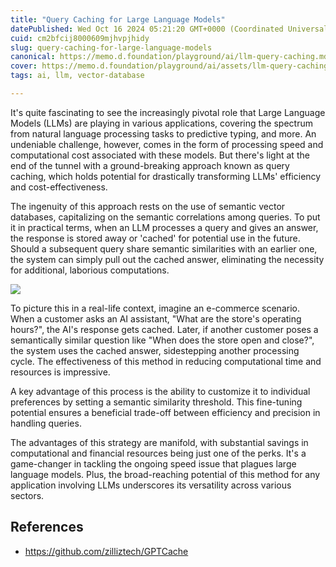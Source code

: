 ```yaml
---
title: "Query Caching for Large Language Models"
datePublished: Wed Oct 16 2024 05:21:20 GMT+0000 (Coordinated Universal Time)
cuid: cm2bfcij8000609mjhvpjhidy
slug: query-caching-for-large-language-models
canonical: https://memo.d.foundation/playground/ai/llm-query-caching.md
cover: https://memo.d.foundation/playground/ai/assets/llm-query-caching.webp
tags: ai, llm, vector-database

---
```


It's quite fascinating to see the increasingly pivotal role that Large Language Models (LLMs) are playing in various applications, covering the spectrum from natural language processing tasks to predictive typing, and more. An undeniable challenge, however, comes in the form of processing speed and computational cost associated with these models. But there's light at the end of the tunnel with a ground-breaking approach known as query caching, which holds potential for drastically transforming LLMs' efficiency and cost-effectiveness.

The ingenuity of this approach rests on the use of semantic vector databases, capitalizing on the semantic correlations among queries. To put it in practical terms, when an LLM processes a query and gives an answer, the response is stored away or 'cached' for potential use in the future. Should a subsequent query share semantic similarities with an earlier one, the system can simply pull out the cached answer, eliminating the necessity for additional, laborious computations.

![](https://memo.d.foundation/playground/ai/assets/llm-query-caching.webp)

To picture this in a real-life context, imagine an e-commerce scenario. When a customer asks an AI assistant, "What are the store's operating hours?", the AI's response gets cached. Later, if another customer poses a semantically similar question like "When does the store open and close?", the system uses the cached answer, sidestepping another processing cycle. The effectiveness of this method in reducing computational time and resources is impressive.

A key advantage of this process is the ability to customize it to individual preferences by setting a semantic similarity threshold. This fine-tuning potential ensures a beneficial trade-off between efficiency and precision in handling queries.

The advantages of this strategy are manifold, with substantial savings in computational and financial resources being just one of the perks. It's a game-changer in tackling the ongoing speed issue that plagues large language models. Plus, the broad-reaching potential of this method for any application involving LLMs underscores its versatility across various sectors.

## References

- https://github.com/zilliztech/GPTCache
